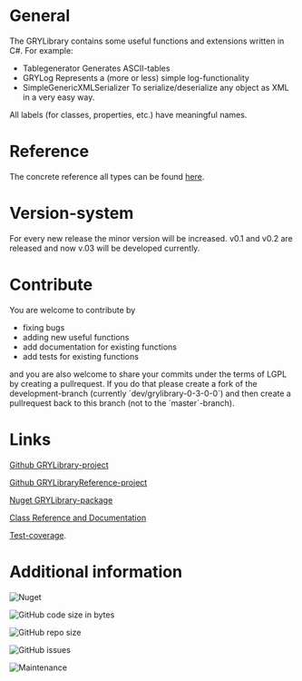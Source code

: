 # General

The GRYLibrary contains some useful functions and extensions written in C#. For example:
- Tablegenerator Generates ASCII-tables
- GRYLog Represents a (more or less) simple log-functionality
- SimpleGenericXMLSerializer To serialize/deserialize any object as XML in a very easy way.

All labels (for classes, properties, etc.) have meaningful names.

# Reference

The concrete reference all types can be found [here](https://aniondev.github.io/gryLibraryReference/Site/api/GRYLibrary.html).

# Version-system

For every new release the minor version will be increased. v0.1 and v0.2 are released and now v.03 will be developed currently.

# Contribute

You are welcome to contribute by

* fixing bugs
* adding new useful functions
* add documentation for existing functions
* add tests for existing functions

and you are also welcome to share your commits under the terms of LGPL by creating a pullrequest. If you do that please create a fork of the development-branch (currently ´dev/grylibrary-0-3-0-0´) and then create a pullrequest back to this branch (not to the ´master´-branch).

# Links

[Github GRYLibrary-project](https://github.com/anionDev/gryLibrary)

[Github GRYLibraryReference-project](https://github.com/anionDev/gryLibraryReference)

[Nuget GRYLibrary-package](https://www.nuget.org/packages/GRYLibrary)

[Class Reference and Documentation](https://aniondev.github.io/gryLibraryReference/Site/api/GRYLibrary.html)

[Test-coverage](https://aniondev.github.io/gryLibraryReference/TestReports/index.htm).

# Additional information

![Nuget](https://img.shields.io/nuget/dt/GRYLibrary.svg)

![GitHub code size in bytes](https://img.shields.io/github/languages/code-size/anionDev/gryLibrary.svg)

![GitHub repo size](https://img.shields.io/github/repo-size/anionDev/gryLibrary.svg)

![GitHub issues](https://img.shields.io/github/issues-raw/anionDev/gryLibrary.svg)

![Maintenance](https://img.shields.io/maintenance/yes/2020.svg)
